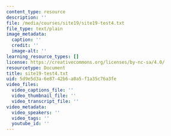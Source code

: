 ```yaml
---
content_type: resource
description: ''
file: /media/courses/site19/site19-test4.txt
file_type: text/plain
image_metadata:
  caption: ''
  credit: ''
  image-alt: ''
learning_resource_types: []
license: https://creativecommons.org/licenses/by-nc-sa/4.0/
resourcetype: Document
title: site19-test4.txt
uid: 5d9e5d3a-6e87-42b6-a0a5-f1a35c76a3fe
video_files:
  video_captions_file: ''
  video_thumbnail_file: ''
  video_transcript_file: ''
video_metadata:
  video_speakers: ''
  video_tags: ''
  youtube_id: ''
---
```

